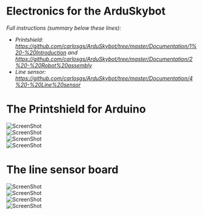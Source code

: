 Electronics for the ArduSkybot  
=====  

_Full instructions (summary below these lines):_
* _Printshield: <https://github.com/carlosgs/ArduSkybot/tree/master/Documentation/1%20-%20Introduction> and <https://github.com/carlosgs/ArduSkybot/tree/master/Documentation/2%20-%20Robot%20assembly>_
* _Line sensor: <https://github.com/carlosgs/ArduSkybot/tree/master/Documentation/4%20-%20Line%20sensor>_

The Printshield for Arduino  
=====  
![ScreenShot](https://raw.github.com/carlosgs/ArduSkybot/master/Documentation/jpg/p1-007.jpg)  
![ScreenShot](https://raw.github.com/carlosgs/ArduSkybot/master/Documentation/jpg/p1-008.jpg)  
![ScreenShot](https://raw.github.com/carlosgs/ArduSkybot/master/Documentation/jpg/p1-009.jpg)  
![ScreenShot](https://raw.github.com/carlosgs/ArduSkybot/master/Documentation/jpg/p1-010.jpg)  

The line sensor board  
=====  
![ScreenShot](https://raw.github.com/carlosgs/ArduSkybot/master/Documentation/jpg/p3-002.jpg)  
![ScreenShot](https://raw.github.com/carlosgs/ArduSkybot/master/Documentation/jpg/p3-003.jpg)  
![ScreenShot](https://raw.github.com/carlosgs/ArduSkybot/master/Documentation/jpg/p3-004.jpg)  
![ScreenShot](https://raw.github.com/carlosgs/ArduSkybot/master/Documentation/jpg/p3-005.jpg)  



